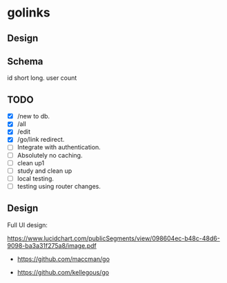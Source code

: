 # golinks

Design
------

Schema
------

id short long. user count

TODO
----

- [x] /new to db.
- [x] /all
- [x] /edit
- [x] /go/link redirect.
- [ ] Integrate with authentication.
- [ ] Absolutely no caching.
- [ ] clean up1
- [ ] study and clean up
- [ ] local testing.
- [ ] testing using router changes.

Design
------

Full UI design:

https://www.lucidchart.com/publicSegments/view/098604ec-b48c-48d6-9098-ba3a31f275a8/image.pdf


* https://github.com/maccman/go

* https://github.com/kellegous/go
